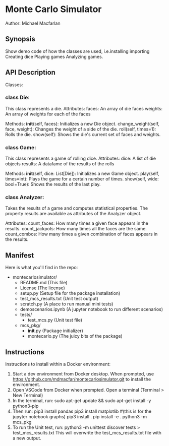 # Monte Carlo Simulator
Author: Michael Macfarlan

## Synopsis 
Show demo code of how the classes are used, i.e.installing importing Creating dice Playing games Analyzing games. 

## API Description 

Classes: 

### class Die:
This class represents a die. 
Attributes:
faces: An array of die faces
weights: An array of weights for each of the faces

Methods:
__init__(self, faces): Initializes a new Die object.
change_weight(self, face, weight): Changes the weight of a side of the die.
roll(self, times=1): Rolls the die.
show(self): Shows the die's current set of faces and weights.

### class Game:
This class represents a game of rolling dice.
Attributes:
dice: A list of die objects
results: A datafame of the results of the rolls

Methods:
__init__(self, dice: List[Die]): Initializes a new Game object.
play(self, times=int): Plays the game for a certain number of times.
show(self, wide: bool=True): Shows the results of the last play.

### class Analyzer:
Takes the results of a game and computes statistical properties. 
The property results are available as attributes of the Analyzer object.

Attributes:
count_faces: How many times a given face appears in the results.
count_jackpots: How many times all the faces are the same.
count_combos: How many times a given combination of faces appears in the results.


## Manifest 
Here is what you'll find in the repo:

- montecarlosimulator/
  - README.md (This file)
  - License (The license)
  - setup.py (Setup file for the package installation)
  - test_mcs_results.txt (Unit test output)
  - scratch.py (A place to run manual mini tests)
  - demoscenarios.ipynb (A jupyter notebook to run different scenarios)
  - tests/
    - test_mcs.py (Unit test file)
  - mcs_pkg/
    - __init__.py (Package initializer)
    - montecarlo.py (The juicy bits of the package)



## Instructions 

Instructions to install within a Docker environment:

1. Start a dev environment from Docker desktop. When prompted, use https://github.com/mdmacfar/montecarlosimulator.git to install the environment.
2. Open VSCode from Docker when prompted. Open a terminal (Terminal > New Terminal)
3. In the terminal, run:
  sudo apt-get update && sudo apt-get install -y python3-pip
4. Then run:
  pip3 install pandas
  pip3 install matplotlib #(this is for the jupyter notebook graphs)
  pip3 install . 
  pip install -e .
  python3 -m mcs_pkg 
5. To run the Unit test, run:
  python3 -m unittest discover tests > test_mcs_results.txt
This will overwrite the test_mcs_results.txt file with a new output.
